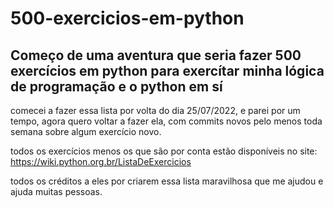 # 500-exercicios-em-python

## Começo de uma aventura que seria fazer 500 exercícios em python para exercítar minha lógica de programação e o python em sí

comecei a fazer essa lista por volta do dia 25/07/2022, e parei por um tempo, agora quero voltar a fazer ela, com commits novos pelo menos toda semana sobre algum exercício novo.

todos os exercícios menos os que são por conta estão disponíveis no site: https://wiki.python.org.br/ListaDeExercicios

todos os créditos a eles por criarem essa lista maravilhosa que me ajudou e ajuda muitas pessoas. 
